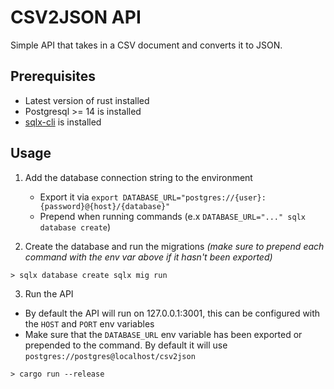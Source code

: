 # CSV2JSON API

Simple API that takes in a CSV document and converts it to JSON.

## Prerequisites

- Latest version of rust installed
- Postgresql >= 14 is installed
- [sqlx-cli](https://crates.io/crates/sqlx-cli) is installed

## Usage

1. Add the database connection string to the environment 
    - Export it via `export
      DATABASE_URL="postgres://{user}:{password}@{host}/{database}"` 
    - Prepend when running commands (e.x `DATABASE_URL="..." sqlx database
      create`)

2. Create the database and run the migrations _(make sure to prepend each
command with the env var above if it hasn't been exported)_

```
> sqlx database create sqlx mig run
```

3. Run the API

- By default the API will run on 127.0.0.1:3001, this can be configured with
  the `HOST` and `PORT` env variables
- Make sure that the `DATABASE_URL` env variable has been exported or prepended
  to the command. By default it will use
  `postgres://postgres@localhost/csv2json`

```
> cargo run --release
```
